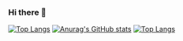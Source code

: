 ### Hi there 👋

[![Top Langs](https://github-readme-stats.vercel.app/api/top-langs/?username=xlnx089)](https://github.com/xlnx089/xlnx089)
[![Anurag's GitHub stats](https://github-readme-stats.vercel.app/api?username=xlnx089)](https://github.com/xlnx089/xlnx089)
[![Top Langs](https://github-readme-stats.vercel.app/api/top-langs/?username=xlnx089&langs_count=8)](https://github.com/xlnx089/xlnx089)

